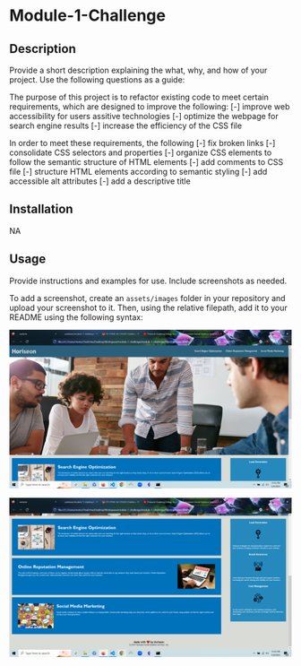 # Module-1-Challenge

## Description

Provide a short description explaining the what, why, and how of your project. Use the following questions as a guide:

The purpose of this project is to refactor existing code to meet certain requirements, which are designed to improve the following: 
 [-] improve web accessibility for users assitive technologies
 [-] optimize the webpage for search engine results 
 [-] increase the efficiency of the CSS file

In order to meet these requirements, the following 
 [-] fix broken links
 [-] consolidate CSS selectors and properties
 [-] organize CSS elements to follow the semantic structure of HTML elements
 [-] add comments to CSS file
 [-] structure HTML elements according to semantic styling
 [-] add accessible alt attributes
 [-] add a descriptive title 

## Installation

NA

## Usage

Provide instructions and examples for use. Include screenshots as needed.

To add a screenshot, create an `assets/images` folder in your repository and upload your screenshot to it. Then, using the relative filepath, add it to your README using the following syntax:

![Screenshot](assets/images/screenshot-1.png)

![Screenshot](./assets/images/screenshot-2.png)




